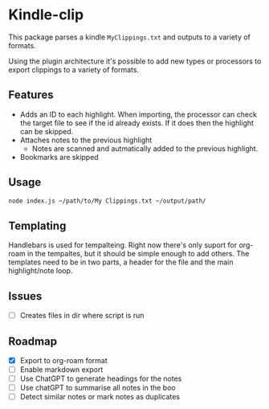 # Kindle-clip

This package parses a kindle `MyClippings.txt` and outputs to a variety of formats. 

Using the plugin architecture it's possible to add new types or processors to export clippings to a variety of formats. 

## Features

- Adds an ID to each highlight. When importing, the processor can check the target file to see if the id already exists. If it does then the highlight can be skipped. 
- Attaches notes to the previous highlight
  - Notes are scanned and autmatically added to the previous highlight. 
- Bookmarks are skipped

## Usage 

``` sh
node index.js ~/path/to/My Clippings.txt ~/output/path/
```

## Templating

Handlebars is used for tempalteing. Right now there's only suport for org-roam in the tempaltes, but it should be simple enough to add others. The templates need to be in two parts, a header for the file and the main highlight/note loop.
## Issues

- [ ] Creates files in dir where script is run

## Roadmap

- [x] Export to org-roam format
- [ ] Enable markdown export
- [ ] Use ChatGPT to generate headings for the notes
- [ ] Use chatGPT to summarise all notes in the boo
- [ ] Detect similar notes or mark notes as duplicates
